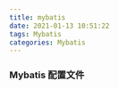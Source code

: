 ```yaml
---
title: mybatis
date: 2021-01-13 10:51:22
tags: Mybatis
categories: Mybatis
---
```


### Mybatis 配置文件


###